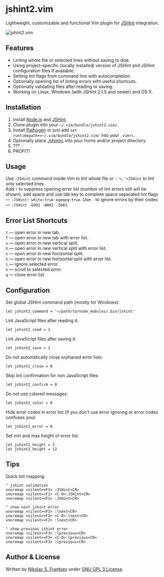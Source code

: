 # jshint2.vim

Lightweight, customizable and functional Vim plugin for [JSHint](http://jshint.com/) integration.

![jshint2.vim](https://dl.dropbox.com/s/ab95l1gnbub8m04/jshint2.vim.png)

## Features

* Linting whole file or selected lines without saving to disk.
* Using project-specific (locally installed) version of JSHint and JSHint configuration files if available.
* Setting lint flags from command line with autocompletion.
* Optionally opening list of linting errors with useful shortcuts.
* Optionally validating files after reading or saving.
* Working on Linux, Windows (with JSHint 2.1.5 and newer) and OS X.

## Installation

1. Install [Node.js](http://nodejs.org/download/) and [JSHint](http://jshint.com/install/).
1. Clone plugin into your `~/.vim/bundle/jshint2.vim/`.
1. Install [Pathogen](https://github.com/tpope/vim-pathogen) or just add `set runtimepath+=~/.vim/bundle/jshint2.vim/` into your `.vimrc`.
1. Optionally place [.jshintrc](http://www.jshint.com/docs/options/) into your home and/or project directory.
1. ???
1. PROFIT!

## Usage

Use `:JSHint` command inside Vim to lint whole file or `:'<,'>JSHint` to lint only selected lines.  
Add `!` to suppress opening error list (number of lint errors still will be shown), add space and use tab key to complete space separated lint flags — `:JSHint! white:true eqeqeq:true`. Use `-` to ignore errors by their codes — `:JSHint -E001 -W002 -I003`.  

## Error List Shortcuts

`t` — open error in new tab.  
`T` — open error in new tab with error list.  
`v` — open error in new vertical split.  
`V` — open error in new vertical split with error list.  
`s` — open error in new horizontal split.  
`S` — open error in new horizontal split with error list.  
`i` — ignore selected error.  
`n` — scroll to selected error.  
`q` — close error list.  

## Configuration

Set global JSHint command path (mostly for Windows):

```vim
let jshint2_command = '~/path/to/node_mobules/.bin/jshint'
```

Lint JavaScript files after reading it:

```vim
let jshint2_read = 1
```

Lint JavaScript files after saving it:

```vim
let jshint2_save = 1
```

Do not automatically close orphaned error lists:
```vim
let jshint2_close = 0
```

Skip lint confirmation for non JavaScript files:

```vim
let jshint2_confirm = 0
```

Do not use colored messages:

```vim
let jshint2_color = 0
```

Hide error codes in error list (if you don't use error ignoring or error codes confuses you):

```vim
let jshint2_error = 0
```

Set min and max height of error list:

```vim
let jshint2_height = 3
let jshint2_height = 12
```

## Tips

Quick lint mapping:

```vim
" jshint validation
nnoremap <silent><F1> :JSHint<CR>
inoremap <silent><F1> <C-O>:JSHint<CR>
vnoremap <silent><F1> :JSHint<CR>

" show next jshint error
nnoremap <silent><F2> :lnext<CR>
inoremap <silent><F2> <C-O>:lnext<CR>
vnoremap <silent><F2> :lnext<CR>

" show previous jshint error
nnoremap <silent><F3> :lprevious<CR>
inoremap <silent><F3> <C-O>:lprevious<CR>
vnoremap <silent><F3> :lprevious<CR>
```

## Author & License

Written by [Nikolay S. Frantsev](http://frantsev.ru/) under [GNU GPL 3 License](http://www.gnu.org/licenses/gpl.html).
